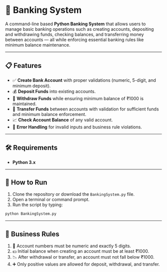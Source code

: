 # 🏦 Banking System

A command-line based **Python Banking System** that allows users to manage basic banking operations such as creating accounts, depositing and withdrawing funds, checking balances, and transferring money between accounts — all while enforcing essential banking rules like minimum balance maintenance.

---

## 📋 Features

- ✅ **Create Bank Account** with proper validations (numeric, 5-digit, and minimum deposit).
- 💰 **Deposit Funds** into existing accounts.
- 🏧 **Withdraw Funds** while ensuring minimum balance of ₹1000 is maintained.
- 🔄 **Transfer Funds** between accounts with validation for sufficient funds and minimum balance enforcement.
- 📈 **Check Account Balance** of any valid account.
- 🚫 **Error Handling** for invalid inputs and business rule violations.

---

## 🛠️ Requirements

- **Python 3.x**

---

## 🚀 How to Run

1. Clone the repository or download the `BankingSystem.py` file.
2. Open a terminal or command prompt.
3. Run the script by typing:

```bash
python BankingSystem.py
```

---

## 📎 Business Rules
1. 🔢 Account numbers must be numeric and exactly 5 digits.
2. 💵 Initial balance when creating an account must be at least ₹1000.
3. 📉 After withdrawal or transfer, an account must not fall below ₹1000.
4. ➕ Only positive values are allowed for deposit, withdrawal, and transfer.
